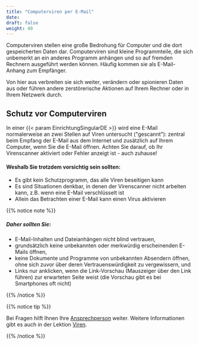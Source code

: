```yaml
---
title: "Computerviren per E-Mail"
date: 
draft: false
weight: 40
---
```


Computerviren stellen eine große Bedrohung für Computer und die dort gespeicherten Daten dar. Computerviren sind kleine Programmteile, die sich unbemerkt an ein anderes Programm anhängen und so auf fremden Rechnern ausgeführt werden können. Häufig kommen sie als E-Mail-Anhang zum Empfänger.

Von hier aus verbreiten sie sich weiter, verändern oder spionieren Daten aus oder führen andere zerstörerische Aktionen auf Ihrem Rechner oder in Ihrem Netzwerk durch.

## Schutz vor Computerviren

In einer {{< param EinrichtungSingularDE >}} wird eine E-Mail normalerweise an zwei Stellen auf Viren untersucht ("gescannt"): zentral beim Empfang der E-Mail aus dem Internet und zusätzlich auf Ihrem Computer, wenn Sie die E-Mail öffnen. Achten Sie darauf, ob Ihr Virenscanner aktiviert oder Fehler anzeigt ist - auch zuhause!

#### Weshalb Sie trotzdem vorsichtig sein sollten:

- Es gibt kein Schutzprogramm, das alle Viren beseitigen kann
- Es sind Situationen denkbar, in denen der Virenscanner nicht arbeiten kann, z.B. wenn eine E-Mail verschlüsselt ist
- Allein das Betrachten einer E-Mail kann einen Virus aktivieren

{{% notice note %}}

##### Daher sollten Sie:

- E-Mail-Inhalten und Dateianhängen nicht blind vertrauen,
- grundsätzlich keine unbekannten oder merkwürdig erscheinenden E-Mails öffnen,
- keine Dokumente und Programme von unbekannten Absendern öffnen, ohne sich zuvor über deren Vertrauenswürdigkeit zu vergewissern, und
- Links nur anklicken, wenn die Link-Vorschau (Mauszeiger über den Link führen) zur erwarteten Seite weist (die Vorschau gibt es bei Smartphones oft nicht)

{{% /notice %}}

{{% notice tip %}}

Bei Fragen hilft Ihnen Ihre [Ansprechperson](https://bits-training.de/bits/allgemeines/ansprechpartner/index.htm) weiter. Weitere Informationen gibt es auch in der Lektion [Viren](https://bits-training.de/bits/lektionen/viren/index.htm).

{{% /notice %}}